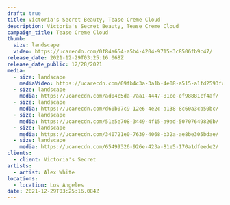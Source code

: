 ```yaml
---
draft: true
title: Victoria's Secret Beauty, Tease Creme Cloud
description: Victoria's Secret Beauty, Tease Creme Cloud
campaign_title: Tease Creme Cloud
thumb:
  size: landscape
  video: https://ucarecdn.com/0f84a654-a5b4-4204-9715-3c8506fb9c47/
release_date: 2021-12-29T03:25:16.068Z
release_date_public: 12/28/2021
media:
  - size: landscape
    mediaVideo: https://ucarecdn.com/09fb4c3a-3a1b-4e08-a515-a1fd2593fc2c/
  - size: landscape
    media: https://ucarecdn.com/ad04c5da-7aa1-4447-81ce-ef98881cf4af/
  - size: landscape
    media: https://ucarecdn.com/d60b07c9-12e6-4e2c-a138-8c60a3cb50bc/
  - size: landscape
    media: https://ucarecdn.com/51e5e708-3449-4f15-a9ad-50707649826b/
  - size: landscape
    media: https://ucarecdn.com/340721e0-7639-4068-b32a-ae8be305bdae/
  - size: landscape
    media: https://ucarecdn.com/65499326-926e-423a-81e5-170a1dfeede2/
clients:
  - client: Victoria's Secret
artists:
  - artist: Alex White
locations:
  - location: Los Angeles
date: 2021-12-29T03:25:16.084Z
---
```

